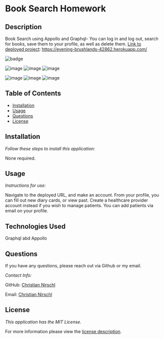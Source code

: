 # Book Search Homework

## Description

Book Search using Appollo and Graphql-  You can log in and log out, search for books, save them to your profile, as well as delete them. 
 [Link to deployed project]: https://evening-brushlands-42862.herokuapp.com/

![badge](https://img.shields.io/badge/license-MIT-green)

![image](https://user-images.githubusercontent.com/89895612/145359764-321294b6-c3d7-4ee2-85a0-137cc4baf7cb.png)
![image](https://user-images.githubusercontent.com/89895612/145359937-9efb5dce-452c-4e61-942b-1db6237049f6.png)
![image](https://user-images.githubusercontent.com/89895612/145360174-5b8f9741-4c0a-4a23-8fc2-2c3bb9d7d7b7.png)

![image](https://user-images.githubusercontent.com/89895612/145360370-26146c0f-fb58-4861-9377-38dc3f5a292e.png)
![image](https://user-images.githubusercontent.com/89895612/145360418-1c918a6e-4155-4eb0-911f-9a8518cb0bd3.png)
![image](https://user-images.githubusercontent.com/89895612/145361823-75393a2c-474d-472e-a30d-b86eabdfe47d.png)


## Table of Contents
  * [Installation](#installation)
  * [Usage](#usage)
  * [Questions](#questions)
  * [License](#license)
    
    
## Installation
    
  _Follow these steps to install this application:_

  None required.
      
## Usage

  _Instructions for use:_

  Navigate to the deployed URL, and make an account.  From your profile, you can fill out new diary cards, or view past.  Create a healthcare provider account instead if you wish to manage patients.  You can add patients via email on your profile.
  
  
        
  [Link to deployed project]: https://evening-brushlands-42862.herokuapp.com/

## Technologies Used
  Graphql abd Appollo 
## Questions
      
  If you have any questions, please reach out via Github or my email.
  
  _Contact Info:_

  GitHub: 
          [Christian Nirschl](https://github.com/ChrisNirschl1)

  Email:
         [Christian Nirschl](mailto:christiannirschl6@gmail.com)
    
## License

      
  _This application has the MIT License._
      
  For more information please view the [license description](https://choosealicense.com/licenses/MIT).
